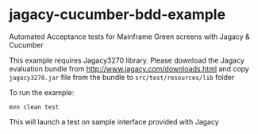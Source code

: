 # jagacy-cucumber-bdd-example
Automated Acceptance tests for Mainframe Green screens with Jagacy &amp; Cucumber

This example requires Jagacy3270 library. Please download the Jagacy evaluation bundle from http://www.jagacy.com/downloads.html and copy  ```jagacy3270.jar``` file from the bundle to ```src/test/resources/lib``` folder

To run the example:

```
mvn clean test
```

This will launch a test on sample interface provided with Jagacy

